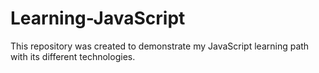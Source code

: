 # Learning-JavaScript
This repository was created to demonstrate my JavaScript learning path with its different technologies.
